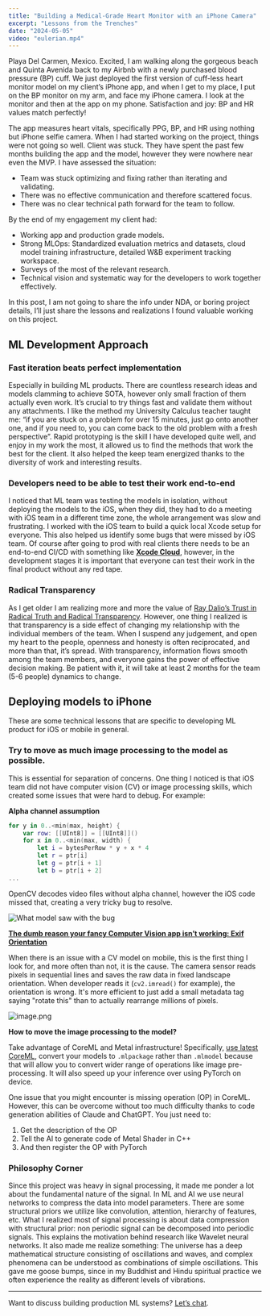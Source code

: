 ```yaml
---
title: "Building a Medical-Grade Heart Monitor with an iPhone Camera"
excerpt: "Lessons from the Trenches"
date: "2024-05-05"
video: "eulerian.mp4"
---
```


Playa Del Carmen, Mexico. Excited, I am walking along the gorgeous beach and Quinta Avenida   back to my Airbnb with a newly purchased blood pressure (BP) cuff. We just deployed the first version of cuff-less heart monitor model on my client’s iPhone app, and when I get to my place, I put on the BP monitor on my arm, and face my iPhone camera. I look at the monitor and then at the app on my phone. Satisfaction and joy: BP and HR values match perfectly! 

The app measures heart vitals, specifically PPG, BP, and HR using nothing but iPhone selfie camera.
When I had started working on the project, things were not going so well. Client was stuck. They have spent the past few months building the app and the model, however they were nowhere near even the MVP. I have assessed the situation:

- Team was stuck optimizing and fixing rather than iterating and validating.
- There was no effective communication and therefore scattered focus.
- There was no clear technical path forward for the team to follow.

By the end of my engagement my client had:

- Working app and production grade models.
- Strong MLOps: Standardized evaluation metrics and datasets, cloud model training infrastructure, detailed W&B experiment tracking workspace.
- Surveys of the most of the relevant research.
- Technical vision and systematic way for the developers to work together effectively.

In this post, I am not going to share the info under NDA, or boring project details, I’ll just share the lessons and realizations I found valuable working on this project.

## ML Development Approach

### Fast iteration beats perfect implementation

Especially in building ML products. There are countless research ideas and models clamming to achieve SOTA, however only small fraction of them actually even work. It’s crucial to try things fast and validate them without any attachments. I like the method my University Calculus teacher taught me: “if you are stuck on a problem for over 15 minutes, just go onto another one, and if you need to, you can come back to the old problem with a fresh perspective”. Rapid prototyping is the skill I have developed quite well, and enjoy in my work the most, it allowed us to find the methods that work the best for the client. It also helped the keep team energized thanks to the diversity of work and interesting results.

### Developers need to be able to test their work end-to-end

I noticed that ML team was testing the models in isolation, without deploying the models to the iOS, when they did, they had to do a meeting with iOS team in a different time zone, the whole arrangement was slow and frustrating. I worked with the iOS team to build a quick local Xcode setup for everyone. This also helped us identify some bugs that were missed by iOS team.
Of course after going to prod with real clients there needs to be an end-to-end CI/CD with something like [**Xcode Cloud**](https://developer.apple.com/documentation/Xcode/About-Continuous-Integration-and-Delivery-with-Xcode-Cloud), however, in the development stages it is important that everyone can test their work in the final product without any red tape.

### Radical Transparency

As I get older I am realizing more and more the value of [Ray Dalio’s Trust in Radical Truth and Radical Transparency](https://www.principles.com/principles/f6412dca-b3f9-4dd0-bb65-274869dd21ed). However, one thing I realized is that transparency is a side effect of changing my relationship with the individual members of the team. When I suspend any judgement, and open my heart to the people, openness and honesty is often reciprocated, and more than that, it’s spread. With transparency, information flows smooth among the team members, and everyone gains the power of effective decision making. Be patient with it, it will take at least 2 months for the team (5-6 people) dynamics to change.

## Deploying models to iPhone

These are some technical lessons that are specific to developing ML product for iOS or mobile in general.

### Try to move as much image processing to the model as possible.

This is essential for separation of concerns. One thing I noticed is that iOS team did not have computer vision (CV) or image processing skills, which created some issues that were hard to debug. For example:

**Alpha channel assumption**

```swift
for y in 0..<min(max, height) {
    var row: [[UInt8]] = [[UInt8]]()
    for x in 0..<min(max, width) {
        let i = bytesPerRow * y + x * 4
        let r = ptr[i]
        let g = ptr[i + 1]
        let b = ptr[i + 2]
...
```

OpenCV decodes video files without alpha channel, however the iOS code missed that, creating a very tricky bug to resolve.

![What model saw with the bug](https://abay.tech/alpha_bug.jpg)

[**The dumb reason your fancy Computer Vision app isn’t working: Exif Orientation**](https://medium.com/@ageitgey/the-dumb-reason-your-fancy-computer-vision-app-isnt-working-exif-orientation-73166c7d39da)

When there is an issue with a CV model on mobile, this is the first thing I look for, and more often than not, it is the cause. The camera sensor reads pixels in sequential lines and saves the raw data in fixed landscape orientation. When developer reads it (`cv2.imread()` for example), the orientation is wrong. It's more efficient to just add a small metadata tag saying "rotate this" than to actually rearrange millions of pixels. 

![image.png](https://abay.tech/landscape_bug.jpg)

**How to move the image processing to the model?**

Take advantage of CoreML and Metal infrastructure! Specifically, [use latest CoreML](https://coremltools.readme.io/v6.3/docs/pytorch-conversion), convert your models to `.mlpackage` rather than `.mlmodel` because that will allow you to convert wider range of operations like image pre-processing. It will also speed up your inference over using PyTorch on device.

One issue that you might encounter is missing operation (OP) in CoreML. However, this can be overcome without too much difficulty thanks to code generation abilities of Claude and ChatGPT. You just need to: 

1. Get the description of the OP
2. Tell the AI to generate code of Metal Shader in C++
3. And then register the OP with PyTorch

### Philosophy Corner

Since this project was heavy in signal processing, it made me ponder a lot about the fundamental nature of the signal. In ML and AI we use neural networks to compress the data into model parameters. There are some structural priors we utilize like convolution, attention, hierarchy of features, etc. What I realized most of signal processing is about data compression with structural prior: non periodic signal can be decomposed into periodic signals. This explains the motivation behind research like Wavelet neural networks. It also made me realize something: The universe has a deep mathematical structure consisting of oscillations and waves, and complex phenomena can be understood as combinations of simple oscillations. This gave me goose bumps, since in my Buddhist and Hindu spiritual practice we often experience the reality as different levels of vibrations. 

---

Want to discuss building production ML systems? [Let’s chat](https://calendar.app.google/MNjtZnQ85BDBKm1b8).